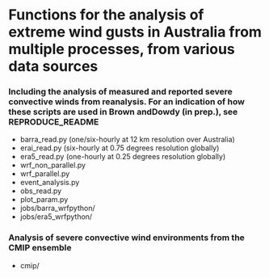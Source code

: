 # Functions for the analysis of extreme wind gusts in Australia from multiple processes, from various data sources

### Including the analysis of measured and reported severe convective winds from reanalysis. For an indication of how these scripts are used in Brown andDowdy (in prep.), see REPRODUCE_README
 
*  barra_read.py (one/six-hourly at 12 km resolution over Australia)
* erai_read.py (six-hourly at 0.75 degrees resolution globally)
* era5_read.py (one-hourly at 0.25 degrees resolution globally)		
* wrf_non_parallel.py
* wrf_parallel.py
* event_analysis.py
* obs_read.py
* plot_param.py
* jobs/barra_wrfpython/
* jobs/era5_wrfpython/
	
### Analysis of severe convective wind environments from the CMIP ensemble
* cmip/
        
